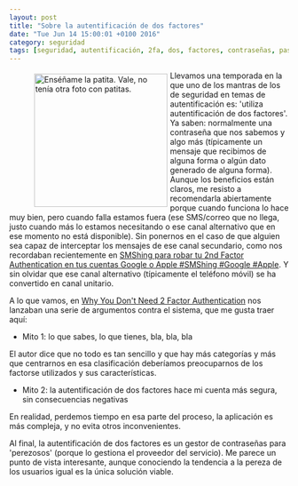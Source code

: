 ```yaml
---
layout: post
title: "Sobre la autentificación de dos factores"
date: "Tue Jun 14 15:00:01 +0100 2016"
category: seguridad
tags: [seguridad, autentificación, 2fa, dos, factores, contraseñas, passwords, claves]
---
```






<a href="https://www.flickr.com/photos/fernand0/4210288217" title="Enséñame la patita. Vale, no tenía otra foto con patitas."><figure><img src="https://c1.staticflickr.com/3/2767/4210288217_50a0012283_m.jpg" width="240"  alt="Enséñame la patita. Vale, no tenía otra foto con patitas." style="float:left; margin:5px"></figure></a>
Llevamos una temporada en la que uno de los mantras de los de seguridad en temas de autentificación es: 'utiliza autentificación de dos factores'. Ya saben: normalmente una contraseña que nos sabemos y algo más (típicamente un mensaje que recibimos de alguna forma o algún dato generado de alguna forma). 
Aunque los beneficios están claros, me resisto a recomendarla abiertamente porque cuando funciona lo hace muy bien, pero cuando falla estamos fuera (ese SMS/correo que no llega, justo cuando más lo estamos necesitando o ese canal alternativo que en ese momento no está disponible). Sin ponernos en el caso de que alguien sea capaz de interceptar los mensajes de ese canal secundario, como nos recordaban recientemente en [SMShing para robar tu 2nd Factor Authentication en tus cuentas Google o Apple #SMShing #Google #Apple](http://www.elladodelmal.com/2016/06/smshing-para-robar-tu-2nd-factor.html). Y sin olvidar que ese canal alternativo (típicamente el teléfono móvil) se ha convertido en canal unitario.

A lo que vamos, en [Why You Don't Need 2 Factor Authentication](http://sakurity.com/blog/2015/07/18/2fa.html) nos lanzaban una serie de argumentos contra el sistema, que me gusta traer aquí:

* Mito 1: lo que sabes, lo que tienes, bla, bla, bla

El autor dice que no todo es tan sencillo y que hay más categorías y más que centrarnos en esa clasificación deberíamos preocuparnos de los factorse utilizados y sus características.

* Mito 2: la autentificación de dos factores hace mi cuenta más segura, sin consecuencias negativas

En realidad, perdemos tiempo en esa parte del proceso, la aplicación es más compleja, y no evita otros inconvenientes.

Al final, la autentificación de dos factores es un gestor de contraseñas para 'perezosos' (porque lo gestiona el proveedor del servicio). 
Me parece un punto de vista interesante, aunque conociendo la tendencia a la pereza de los usuarios igual es la única solución viable.
